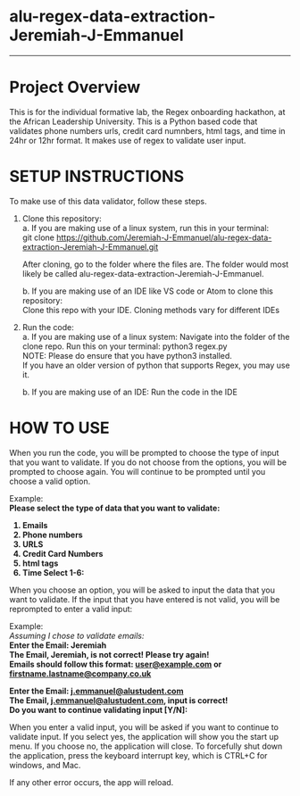 # alu-regex-data-extraction-Jeremiah-J-Emmanuel
------------------------------------------------------------------------------------------------
# Project Overview
This is for the individual formative lab, the Regex onboarding hackathon, at the African Leadership University.
This is a Python based code that validates phone numbers urls, credit card numnbers, html tags, and time in 24hr or 12hr format. It makes use of regex to validate user input.

# SETUP INSTRUCTIONS
To make use of this data validator, follow these steps.

1. Clone this repository:<br>
    a. If you are making use of a linux system, run this in your terminal:<br>
        git clone https://github.com/Jeremiah-J-Emmanuel/alu-regex-data-extraction-Jeremiah-J-Emmanuel.git <br>

    After cloning, go to the folder where the files are. The folder would most likely be called alu-regex-data-extraction-Jeremiah-J-Emmanuel.

    b. If you are making use of an IDE like VS code or Atom to clone this repository:<br>
        Clone this repo with your IDE. Cloning methods vary for different IDEs

2. Run the code:<br>
    a. If you are making use of a linux system:
        Navigate into the folder of the clone repo. 
        Run this on your terminal: python3 regex.py<br>
        NOTE: Please do ensure that you have python3 installed.<br>
        If you have an older version of python that supports Regex, you may use it.
    
    b. If you are making use of an IDE:
        Run the code in the IDE

# HOW TO USE
When you run the code, you will be prompted to choose the type of input that you want to validate. If you do not choose from the options, you will be prompted to choose again. You will continue to be prompted until you choose a valid option. 


Example:<br>
<strong>
Please select the type of data that you want to validate:
1. Emails
2. Phone numbers
3. URLS
4. Credit Card Numbers
5. html tags
6. Time
Select 1-6: 
</strong>

When you choose an option, you will be asked to input the data that you want to validate. If the input that you have entered is not valid, you will be reprompted to enter a valid input:

Example:<br>
<em>Assuming I chose to validate emails:</em><br>
<strong>
Enter the Email: Jeremiah<br>
The Email, Jeremiah, is not correct! Please try again!<br>
Emails should follow this format: user@example.com or firstname.lastname@company.co.uk<br>

Enter the Email: j.emmanuel@alustudent.com<br>
The Email, j.emmanuel@alustudent.com, input is correct!<br>
Do you want to continue validating input [Y/N]: <br>
</strong>

When you enter a valid input, you will be asked if you want to continue to validate input.
If you select yes, the application will show you the start up menu. If you choose no, the application will close. To forcefully shut down the application, press the keyboard interrupt key, which is CTRL+C for windows, and Mac. 

If any other error occurs, the app will reload.